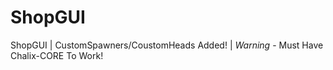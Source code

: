 # ShopGUI
ShopGUI | CustomSpawners/CoustomHeads Added! | *Warning* - Must Have Chalix-CORE To Work!
